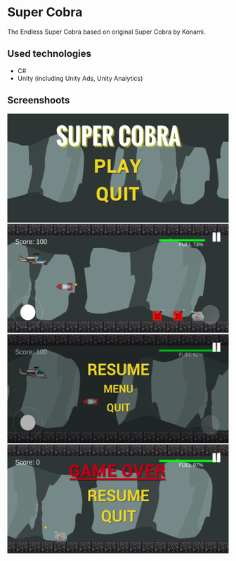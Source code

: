 # Super Cobra
The Endless Super Cobra based on original Super Cobra by Konami.

## Used technologies
- C#
- Unity (including Unity Ads, Unity Analytics)

## Screenshoots
![Screenshoot from gameplay](/main-menu.jpg "Main menu")
![Screenshoot from gameplay](/gameplay.jpg "Screeshoot from gameplay")
![Screenshoot from gameplay](/pause-menu.jpg "You can pause the game")
![Screenshoot from gameplay](/game-over.jpg "Screen after death")

